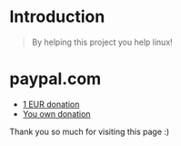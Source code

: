 # Introduction #

> By helping this project you help linux!

# paypal.com #

  * [1 EUR donation](https://www.paypal.com/cgi-bin/webscr?cmd=_xclick&business=7JM5VV6MRUWAY&currency_code=EUR&amount=1&return=&item_name=rhythmbox-shoutcast+donation)
  * [You own donation](https://www.paypal.com/cgi-bin/webscr?cmd=_xclick&business=7JM5VV6MRUWAY&amount=&currency_code=EUR&return=&item_name=rhythmbox-shoutcast+donation)

Thank you so much for visiting this page :)